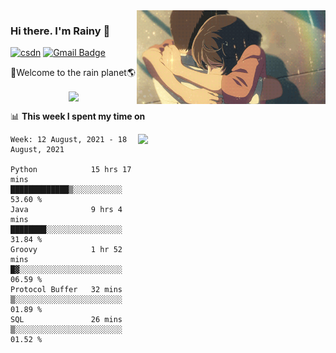 <img  align='right' height="150" src="https://github.com/LikeRainDay/LikeRainDay/blob/master/pic/img_rain_1.gif?raw=true">



### Hi there. I'm Rainy :lemon:

[![csdn](https://img.shields.io/badge/-csdn-c14438?style=flat-square&logo=c&logoColor=white)](https://blog.csdn.net/qq_15807167)
[![Gmail Badge](https://img.shields.io/badge/-gmail-c14438?style=flat-square&logo=Gmail&logoColor=white&link=mailto:houshuai0816@gmail.com)](mailto:houshuai0816@gmail.com)

🚀Welcome to the rain planet🌎

<center>
<img align='center'  src="https://source.unsplash.com/random/1200x600">
</center>

📊 **This week I spent my time on**

<img align='right'   width="300" src="https://github-readme-stats.vercel.app/api?username=LikeRainDay&show_icons=true&title_color=fff&icon_color=79ff97&text_color=9f9f9f&bg_color=151515">

<!--START_SECTION:waka-->
```text
Week: 12 August, 2021 - 18 August, 2021

Python            15 hrs 17 mins  █████████████▒░░░░░░░░░░░   53.60 % 
Java              9 hrs 4 mins    ████████░░░░░░░░░░░░░░░░░   31.84 % 
Groovy            1 hr 52 mins    █▓░░░░░░░░░░░░░░░░░░░░░░░   06.59 % 
Protocol Buffer   32 mins         ▒░░░░░░░░░░░░░░░░░░░░░░░░   01.89 % 
SQL               26 mins         ▒░░░░░░░░░░░░░░░░░░░░░░░░   01.52 % 
```
<!--END_SECTION:waka-->
